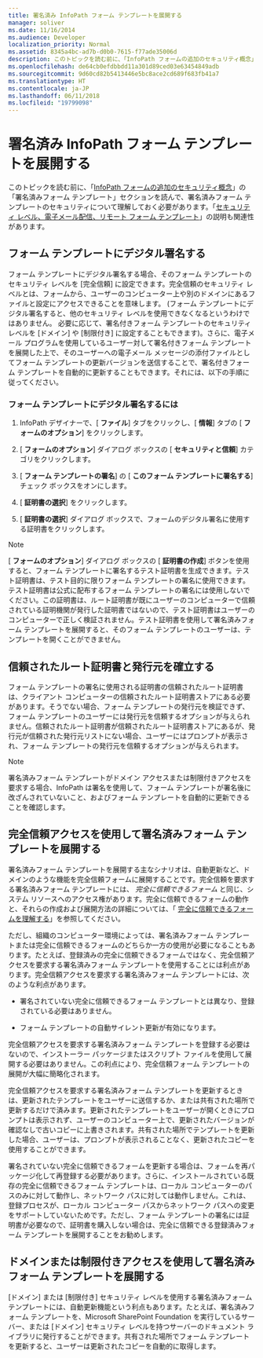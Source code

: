 ```yaml
---
title: 署名済み InfoPath フォーム テンプレートを展開する
manager: soliver
ms.date: 11/16/2014
ms.audience: Developer
localization_priority: Normal
ms.assetid: 8345a4bc-ad7b-d0b0-7615-f77ade35006d
description: このトピックを読む前に、「InfoPath フォームの追加のセキュリティ概念」の「署名済みフォーム テンプレート」セクションを読んで、署名済みフォーム テンプレートのセキュリティについて理解しておく必要があります。「セキュリティ レベル、電子メール配信、リモート フォーム テンプレート」の説明も関連性があります。
ms.openlocfilehash: de64cb0efdbbdd11a301d89ced03e63454849adb
ms.sourcegitcommit: 9d60cd82b5413446e5bc8ace2cd689f683fb41a7
ms.translationtype: HT
ms.contentlocale: ja-JP
ms.lasthandoff: 06/11/2018
ms.locfileid: "19799098"
---
```

# <a name="deploying-signed-infopath-form-templates"></a>署名済み InfoPath フォーム テンプレートを展開する

このトピックを読む前に、「[InfoPath フォームの追加のセキュリティ概念](additional-infopath-form-security-concepts.md)」の「署名済みフォーム テンプレート」セクションを読んで、署名済みフォーム テンプレートのセキュリティについて理解しておく必要があります。「[セキュリティ レベル、電子メール配信、リモート フォーム テンプレート](security-levels-email-deployment-and-remote-form-templates.md)」の説明も関連性があります。 
  
## <a name="digitally-signing-a-form-template"></a>フォーム テンプレートにデジタル署名する

フォーム テンプレートにデジタル署名する場合、そのフォーム テンプレートのセキュリティ レベルを [完全信頼] に設定できます。完全信頼のセキュリティ レベルとは、フォームから、ユーザーのコンピューター上や別のドメインにあるファイルと設定にアクセスできることを意味します。 (フォーム テンプレートにデジタル署名すると、他のセキュリティ レベルを使用できなくなるというわけではありません。 必要に応じて、署名付きフォーム テンプレートのセキュリティ レベルを [ドメイン] や [制限付き] に設定することもできます)。さらに、電子メール プログラムを使用しているユーザー対して署名付きフォーム テンプレートを展開した上で、そのユーザーへの電子メール メッセージの添付ファイルとしてフォーム テンプレートの更新バージョンを送信することで、署名付きフォーム テンプレートを自動的に更新することもできます。それには、以下の手順に従ってください。
  
### <a name="to-digitally-sign-a-form-template"></a>フォーム テンプレートにデジタル署名するには

1. InfoPath デザイナーで、[ **ファイル**] タブをクリックし、[ **情報**] タブの [ **フォームのオプション**] をクリックします。 
    
2. [ **フォームのオプション**] ダイアログ ボックスの [ **セキュリティと信頼**] カテゴリをクリックします。 
    
3. [ **フォーム テンプレートの署名**] の [ **このフォーム テンプレートに署名する**] チェック ボックスをオンにします。 
    
4. [ **証明書の選択**] をクリックします。
    
5. [ **証明書の選択**] ダイアログ ボックスで、フォームのデジタル署名に使用する証明書をクリックします。 
    
> [!NOTE]
> [ **フォームのオプション**] ダイアログ ボックスの [ **証明書の作成**] ボタンを使用すると、フォーム テンプレートに署名するテスト証明書を生成できます。テスト証明書は、テスト目的に限りフォーム テンプレートの署名に使用できます。テスト証明書は公式に配布するフォーム テンプレートの署名には使用しないでください。この証明書は、ルート証明書が既にユーザーのコンピューターで信頼されている証明機関が発行した証明書ではないので、テスト証明書はユーザーのコンピューターで正しく検証されません。テスト証明書を使用して署名済みフォーム テンプレートを展開すると、そのフォーム テンプレートのユーザーは、テンプレートを開くことができません。 
  
## <a name="establishing-a-trusted-root-certificate-and-publisher"></a>信頼されたルート証明書と発行元を確立する

 フォーム テンプレートの署名に使用される証明書の信頼されたルート証明書は、クライアント コンピューターの信頼されたルート証明書ストアにある必要があります。そうでない場合、フォーム テンプレートの発行元を検証できず、フォーム テンプレートのユーザーには発行元を信頼するオプションが与えられません。信頼されたルート証明書が信頼されたルート証明書ストアにあるが、発行元が信頼された発行元リストにない場合、ユーザーにはプロンプトが表示され、フォーム テンプレートの発行元を信頼するオプションが与えられます。 
  
> [!NOTE]
> 署名済みフォーム テンプレートがドメイン アクセスまたは制限付きアクセスを要求する場合、InfoPath は署名を使用して、フォーム テンプレートが署名後に改ざんされていないこと、およびフォーム テンプレートを自動的に更新できることを確認します。 
  
## <a name="deploying-signed-form-templates-with-full-trust-access"></a>完全信頼アクセスを使用して署名済みフォーム テンプレートを展開する

署名済みフォーム テンプレートを展開する主なシナリオは、自動更新など、ドメインのような機能を完全信頼フォームに展開することです。完全信頼を要求する署名済みフォーム テンプレートには、 *完全に信頼できるフォーム*  と同じ、システム リソースへのアクセス権があります。完全に信頼できるフォームの動作と、それらの作成および展開方法の詳細については、「 [完全に信頼できるフォームを理解する](understanding-fully-trusted-forms.md)」を参照してください。
  
ただし、組織のコンピューター環境によっては、署名済みフォーム テンプレートまたは完全に信頼できるフォームのどちらか一方の使用が必要になることもあります。たとえば、登録済みの完全に信頼できるフォームではなく、完全信頼アクセスを要求する署名済みフォーム テンプレートを使用することには利点があります。完全信頼アクセスを要求する署名済みフォーム テンプレートには、次のような利点があります。
  
- 署名されていない完全に信頼できるフォーム テンプレートとは異なり、登録されている必要はありません。
    
- フォーム テンプレートの自動サイレント更新が有効になります。
    
完全信頼アクセスを要求する署名済みフォーム テンプレートを登録する必要はないので、インストーラー パッケージまたはスクリプト ファイルを使用して展開する必要はありません。この利点により、完全信頼フォーム テンプレートの展開が大幅に簡略化されます。
  
完全信頼アクセスを要求する署名済みフォーム テンプレートを更新するときは、更新されたテンプレートをユーザーに送信するか、または共有された場所で更新するだけで済みます。更新されたテンプレートをユーザーが開くときにプロンプトは表示されず、ユーザーのコンピューター上で、更新されたバージョンが確認なしで古いコピーに上書きされます。共有された場所でテンプレートを更新した場合、ユーザーは、プロンプトが表示されることなく、更新されたコピーを使用することができます。
  
署名されていない完全に信頼できるフォームを更新する場合は、フォームを再パッケージ化して再登録する必要があります。さらに、インストールされている既存の完全に信頼できるフォーム テンプレートは、ローカル コンピューターのパスのみに対して動作し、ネットワーク パスに対しては動作しません。これは、登録プロセスが、ローカル コンピューター パスからネットワーク パスへの変更をサポートしていないためです。ただし、フォーム テンプレートの署名には証明書が必要なので、証明書を購入しない場合は、完全に信頼できる登録済みフォーム テンプレートを展開することをお勧めします。
  
## <a name="deploying-signed-form-templates-with-domain-or-restricted-access"></a>ドメインまたは制限付きアクセスを使用して署名済みフォーム テンプレートを展開する

[ドメイン] または [制限付き] セキュリティ レベルを使用する署名済みフォーム テンプレートには、自動更新機能という利点もあります。たとえば、署名済みフォーム テンプレートを、Microsoft SharePoint Foundation を実行しているサーバー、または [ドメイン] セキュリティ レベルを持つサーバーのドキュメント ライブラリに発行することができます。共有された場所でフォーム テンプレートを更新すると、ユーザーは更新されたコピーを自動的に取得します。
  

